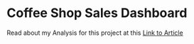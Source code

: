 # Coffee Shop Sales Dashboard
Read about my Analysis for this project at this [Link to Article](https://mavenanalytics.io/project/18117)
